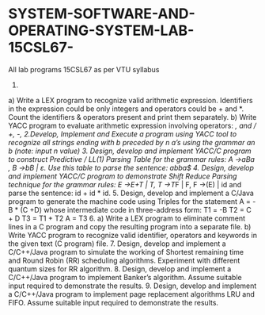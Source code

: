 # SYSTEM-SOFTWARE-AND-OPERATING-SYSTEM-LAB-15CSL67-
All lab programs 15CSL67 as per VTU syllabus

1.
a) Write a LEX program to recognize valid arithmetic expression. Identifiers in the
expression could be only integers and operators could be + and *. Count the
identifiers & operators present and print them separately.
b) Write YACC program to evaluate arithmetic expression involving operators:
*, and /
+, -,
2.Develop, Implement and Execute a program using YACC tool to recognize all strings
ending with b preceded by n a’s using the grammar an b (note: input n value)
3. Design, develop and implement YACC/C program to construct Predictive / LL(1)
Parsing Table for the grammar rules: A →aBa , B →bB | ε. Use this table to parse
the sentence: abba$
4. Design, develop and implement YACC/C program to demonstrate Shift Reduce
Parsing technique for the grammar rules: E →E+T | T, T →T*F | F, F →(E) | id
and parse the sentence: id + id * id.
5. Design, develop and implement a C/Java program to generate the machine code using
Triples for the statement A = -B * (C +D) whose intermediate code in three-address form:
T1 = -B
T2 = C + D
T3 = T1 + T2
A = T3
6.
 a) Write a LEX program to eliminate comment lines in a C program and copy the
resulting program into a separate file.
b) Write YACC program to recognize valid identifier, operators and keywords in the
given text (C program) file.
7.
 Design, develop and implement a C/C++/Java program to simulate the working of
Shortest remaining time and Round Robin (RR) scheduling algorithms. Experiment
with different quantum sizes for RR algorithm.
8.
 Design, develop and implement a C/C++/Java program to implement Banker’s
algorithm. Assume suitable input required to demonstrate the results.
9.
 Design, develop and implement a C/C++/Java program to implement page
replacement algorithms LRU and FIFO. Assume suitable input required to
demonstrate the results.

